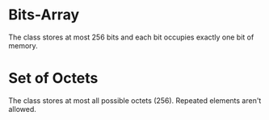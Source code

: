 # Bits-Array

The class stores at most 256 bits and each bit occupies exactly one bit of memory.

# Set of Octets

The class stores at most all possible octets (256). Repeated elements aren't allowed.

